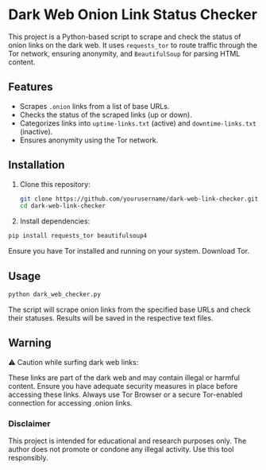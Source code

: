 # Dark Web Onion Link Status Checker

This project is a Python-based script to scrape and check the status of onion links on the dark web. It uses `requests_tor` to route traffic through the Tor network, ensuring anonymity, and `BeautifulSoup` for parsing HTML content.

## Features
- Scrapes `.onion` links from a list of base URLs.
- Checks the status of the scraped links (up or down).
- Categorizes links into `uptime-links.txt` (active) and `downtime-links.txt` (inactive).
- Ensures anonymity using the Tor network.

## Installation
1. Clone this repository:
   ```bash
   git clone https://github.com/yourusername/dark-web-link-checker.git
   cd dark-web-link-checker
   ```
2. Install dependencies:
```bash
pip install requests_tor beautifulsoup4
```
Ensure you have Tor installed and running on your system. Download Tor.

## Usage

```bash
python dark_web_checker.py
```
The script will scrape onion links from the specified base URLs and check their statuses. Results will be saved in the respective text files.

## Warning
⚠️ Caution while surfing dark web links:

These links are part of the dark web and may contain illegal or harmful content.
Ensure you have adequate security measures in place before accessing these links.
Always use Tor Browser or a secure Tor-enabled connection for accessing .onion links.

### Disclaimer
This project is intended for educational and research purposes only. The author does not promote or condone any illegal activity. Use this tool responsibly.
